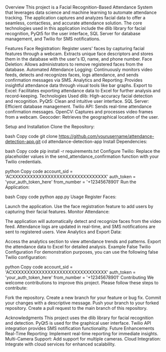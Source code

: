 Overview
This project is a Facial Recognition-Based Attendance System that leverages data science and machine learning to automate attendance tracking. The application captures and analyzes facial data to offer a seamless, contactless, and accurate attendance solution. The core technologies used in this application include the dlib library for facial recognition, PyQt5 for the user interface, SQL Server for database management, and Twilio for SMS notifications.

Features
Face Registration: Register users' faces by capturing facial features through a webcam. Extracts unique face descriptors and stores them in the database with the user's ID, name, and phone number.
Face Deletion: Allows administrators to remove registered faces from the database.
Automated Attendance Logging: Continuously monitors video feeds, detects and recognizes faces, logs attendance, and sends confirmation messages via SMS.
Analytics and Reporting: Provides insightful attendance data through visual tools like bar graphs.
Export to Excel: Facilitates exporting attendance data to Excel for further analysis and record-keeping.
Technologies Used
dlib: High-accuracy facial detection and recognition.
PyQt5: Clean and intuitive user interface.
SQL Server: Efficient database management.
Twilio API: Sends real-time attendance confirmation messages.
OpenCV: Captures and processes video frames from a webcam.
Geocoder: Retrieves the geographical location of the user.


Setup and Installation
Clone the Repository:

bash
Copy code
git clone https://github.com/yourusername/attendance-detection-app.git
cd attendance-detection-app
Install Dependencies:

bash
Copy code
pip install -r requirements.txt
Configure Twilio:
Replace the placeholder values in the send_attendance_confirmation function with your Twilio credentials.

python
Copy code
account_sid = 'ACXXXXXXXXXXXXXXXXXXXXXXXXXXXXXXXX'
auth_token = 'your_auth_token_here'
from_number = '+12345678901'
Run the Application:

bash
Copy code
python app.py
Usage
Register Faces:

Launch the application.
Use the face registration feature to add users by capturing their facial features.
Monitor Attendance:

The application will automatically detect and recognize faces from the video feed.
Attendance logs are updated in real-time, and SMS notifications are sent to registered users.
View Analytics and Export Data:

Access the analytics section to view attendance trends and patterns.
Export the attendance data to Excel for detailed analysis.
Example False Twilio Configuration
For demonstration purposes, you can use the following false Twilio configuration:

python
Copy code
account_sid = 'ACXXXXXXXXXXXXXXXXXXXXXXXXXXXXXXXX'
auth_token = 'your_auth_token_here'
from_number = '+12345678901'
Contributing
We welcome contributions to improve this project. Please follow these steps to contribute:

Fork the repository.
Create a new branch for your feature or bug fix.
Commit your changes with a descriptive message.
Push your branch to your forked repository.
Create a pull request to the main branch of this repository.



Acknowledgments
This project uses the dlib library for facial recognition and detection.
PyQt5 is used for the graphical user interface.
Twilio API integration provides SMS notification functionality.
Future Enhancements
Real-Time Reporting: Implement real-time reporting for immediate insights.
Multi-Camera Support: Add support for multiple cameras.
Cloud Integration: Integrate with cloud services for enhanced scalability.
